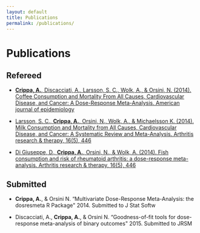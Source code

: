 ```yaml
---
layout: default
title: Publications
permalink: /publications/
---
```


Publications
========

## Refereed

* [**Crippa, A.**, Discacciati, A., Larsson, S. C., Wolk, A., & Orsini, N. (2014). Coffee Consumption and Mortality From All Causes, Cardiovascular Disease, and Cancer: A Dose-Response Meta-Analysis. American journal of epidemiology](http://www.ncbi.nlm.nih.gov/pubmed/25156996)

* [Larsson, S. C., **Crippa, A.**, Orsini, N., Wolk, A., & Michaelsson K.  (2014). Milk Consumption and Mortality from All Causes, Cardiovascular Disease, and Cancer: A Systematic Review and Meta-Analysis. Arthritis research & therapy, 16(5), 446](http://www.ncbi.nlm.nih.gov/pubmed/?term=Milk+Consumption+and+Mortality+from+All+Causes%2C+Cardiovascular+Disease%2C+and+Cancer%3A+A+Systematic+Review+and+Meta-Analysis)

* [Di Giuseppe, D., **Crippa, A.**, Orsini, N., & Wolk, A. (2014). Fish consumption and risk of rheumatoid arthritis: a dose-response meta-analysis. Arthritis research & therapy, 16(5), 446](http://www.ncbi.nlm.nih.gov/pubmed/25267142)



## Submitted

* **Crippa, A.**, & Orsini N.  “Multivariate Dose-Response Meta-Analysis: the dosresmeta R Package" 2014. Submitted to J Stat Softw

* Discacciati, A., **Crippa, A.**, & Orsini N.  “Goodness-of-fit tools for dose-response meta-analysis of binary outcomes" 2015. Submitted to JRSM

